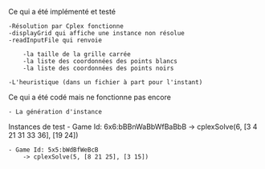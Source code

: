 Ce qui a été implémenté et testé

	-Résolution par Cplex fonctionne
	-displayGrid qui affiche une instance non résolue
	-readInputFile qui renvoie

		-la taille de la grille carrée
		-la liste des coordonnées des points blancs
		-la liste des coordonnées des points noirs

	-L'heuristique (dans un fichier à part pour l'instant)

Ce qui a été codé mais ne fonctionne pas encore

	- La génération d'instance

Instances de test 
	- Game Id: 6x6:bBBnWaBbWfBaBbB
		-> cplexSolve(6, [3 4 21 31 33 36], [19 24])

	- Game Id: 5x5:bWdBfWeBcB
		-> cplexSolve(5, [8 21 25], [3 15])